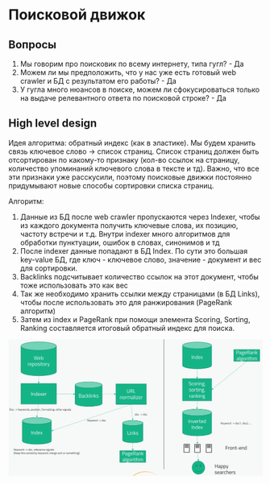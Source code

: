 # Поисковой движок

## Вопросы
1) Мы говорим про поисковик по всему интернету, типа гугл? - Да
2) Можем ли мы предположить, что у нас уже есть готовый web crawler и БД с результатом его работы? - Да 
3) У гугла много нюансов в поиске, можем ли сфокусироваться только на выдаче релевантного ответа по поисковой строке? - Да

## High level design
Идея алгоритма: обратный индекс (как в эластике). Мы будем хранить связь ключевое слово -> список страниц.
Список страниц должен быть отсортирован по какому-то признаку (кол-во ссылок на страницу, 
количество упоминаний ключевого слова в тексте и тд). Важно, что все эти признаки уже расскусили, поэтому поисковые 
движки постоянно придумывают новые способы сортировки списка страниц.

Алгоритм:
1) Данные из БД после web crawler пропускаются через Indexer, чтобы из каждого документа получить ключевые слова, их 
позицию, частоту встречи и т.д. Внутри indexer много алгоритмов для обработки пунктуации, ошибок в словах, синонимов и тд
2) После indexer данные попадают в БД Index. По сути это большая key-value БД, где ключ - ключевое слово, 
значение - документ и вес для сортировки.
3) Backlinks подсчитывает количество ссылок на этот документ, чтобы тоже использовать это как вес
4) Так же необходимо хранить ссылки между страницами (в БД Links), чтобы после использовать это для ранжирования 
(PageRank алгоритм)
5) Затем из index и PageRank при помощи элемента Scoring, Sorting, Ranking составляется итоговый обратный индекс для
поиска. 

![img.png](img.png)